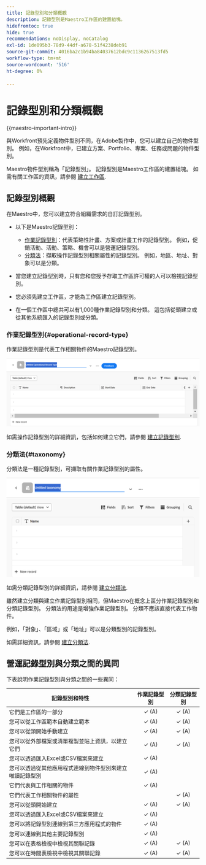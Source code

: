 ```yaml
---
title: 記錄型別和分類概觀
description: 記錄型別是Maestro工作區的建置組塊。
hidefromtoc: true
hide: true
recommendations: noDisplay, noCatalog
exl-id: 1de095b3-78d9-44df-a678-51f4238deb91
source-git-commit: 4016ba2c1b94ba84037612bdc9c1136267513fd5
workflow-type: tm+mt
source-wordcount: '516'
ht-degree: 0%

---
```


<!--udpate the metadata with real information when making this avilable in TOC and in the left nav-->

# 記錄型別和分類概觀

{{maestro-important-intro}}

與Workfront預先定義物件型別不同，在Adobe製作中，您可以建立自己的物件型別。 例如，在Workfront中，已建立方案、Portfolio、專案、任務或問題的物件型別。

Maestro物件型別稱為「記錄型別」。 記錄型別是Maestro工作區的建置組塊。 如需有關工作區的資訊，請參閱 [建立工作區](../architecture/create-workspaces.md).

## 記錄型別概觀

在Maestro中，您可以建立符合組織需求的自訂記錄型別。

* 以下是Maestro記錄型別：

   * [作業記錄型別](#operational-record-type)：代表策略性計畫、方案或計畫工作的記錄型別。 例如，促銷活動、活動、策略、機會可以是營運記錄型別。
   * [分類法](#taxonomy)：擷取操作記錄型別相關屬性的記錄型別。 例如，地區、地址、對象可以是分類。

* 當您建立記錄型別時，只有您和您授予存取工作區許可權的人可以檢視記錄型別。
* 您必須先建立工作區，才能為工作區建立記錄型別。
* 在一個工作區中總共可以有1,000種作業記錄型別和分類。 這包括從頭建立或從其他系統匯入的記錄型別或分類。

### 作業記錄型別{#operational-record-type}

作業記錄型別是代表工作相關物件的Maestro記錄型別。

![](assets/operational-record-type-blank.png)

如需操作記錄型別的詳細資訊，包括如何建立它們，請參閱 [建立記錄型別](../architecture/create-record-types.md).

### 分類法{#taxonomy}

分類法是一種記錄型別，可擷取有關作業記錄型別的屬性。

![](assets/taxonomy-record-type-blank.png)

如需分類記錄型別的詳細資訊，請參閱 [建立分類法](../architecture/create-a-taxonomy.md).

雖然建立分類與建立作業記錄型別相同，但Maestro在概念上區分作業記錄型別和分類記錄型別。 分類法的用途是增強作業記錄型別。 分類不應該直接代表工作物件。  <!--this is no longer true, but might be later?!: A taxonomy is a record without dates, like a static list of attributes.-->

<!--mimic what you did above for operational record types to say that we can also import taxonomies from other applications too - this will be possible later; for example Team would be a taxonomy record type, etc -->

例如，「對象」、「區域」或「地址」可以是分類型別的記錄型別。

如需詳細資訊，請參閱 [建立分類法](../architecture/create-a-taxonomy.md).

## 營運記錄型別與分類之間的異同

下表說明作業記錄型別與分類之間的一些異同：

| 記錄型別和特性 | 作業記錄型別 | 分類記錄型別 |
|-------------------------------------------------------------|:-----------------------:|:--------------------:|
| 它們是工作區的一部分 | ✓ (A) | ✓ (A) |
| 您可以從工作區範本自動建立範本 | ✓ (A) | ✓ (A) |
| 您可以從頭開始手動建立 | ✓ (A) | ✓ (A) |
| 您可以從外部檔案或清單複製並貼上資訊，以建立它們 | ✓ (A) | ✓ (A) |
| 您可以透過匯入Excel或CSV檔案來建立 | ✓ (A) |                     |
| 您可以透過從其他應用程式連線到物件型別來建立唯讀記錄型別 | ✓ (A) |                     |
| 它們代表與工作相關的物件 | ✓ (A) |                      |
| 它們代表工作相關物件的屬性 |                         | ✓ (A) |
| 您可以從頭開始建立 | ✓ (A) | ✓ (A) |
| 您可以透過匯入Excel或CSV檔案來建立 | ✓ (A) |                      |
| 您可以將記錄型別連線到第三方應用程式的物件 | ✓ (A) |                      |
| 您可以連線到其他主要記錄型別 | ✓ (A) |                    |
| 您可以在表格檢視中檢視其關聯記錄 | ✓ (A) | ✓ (A) |
| 您可以在時間表檢視中檢視其關聯記錄 | ✓ (A) | ✓ (A) |
